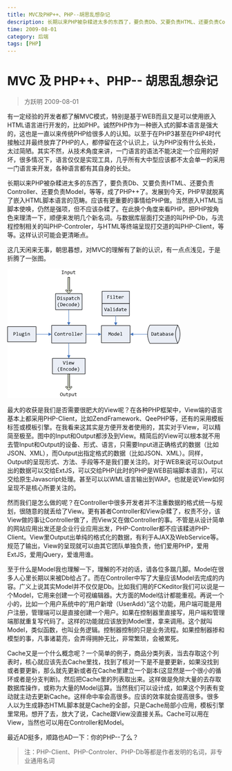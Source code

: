 ```yaml
---
title: MVC及PHP++、PHP--胡思乱想杂记
description: 长期以来PHP被杂糅进太多的东西了，要负责Db、又要负责HTML、还要负责Controller、还要负责Model，早已累成了PHP++……
time: 2009-08-01
category: 后端
tags: [PHP]
---
```


# MVC 及 PHP++、PHP-- 胡思乱想杂记

> 方跃明 2009-08-01

有一定经验的开发者都了解MVC模式，特别是基于WEB而且又是可以使用嵌入HTML语言进行开发的，比如PHP。诚然PHP作为一种嵌入式的脚本语言是强大的，这也是一直以来传统PHP给很多人的认知。以至于在PHP3甚至在PHP4时代接触过并最终放弃了PHP的人，都停留在这个认识上，认为PHP没有什么长处，太过简陋。其实不然，从技术角度来讲，一门语言的语法不能决定一个应用的好坏，很多情况下，语言仅仅是实现工具，几乎所有大中型应该都不太会单一的采用一门语言来开发，各种语言都有其自身的长处。

长期以来PHP被杂糅进太多的东西了，要负责Db、又要负责HTML、还要负责Controller、还要负责Model，等等，成了PHP++了。发展到今天，PHP早就脱离了嵌入HTML脚本语言的范畴。应该有更重要的事情给PHP做。当然嵌入HTML当脚本使唤，仍然是强项，但不应该杂糅了。在此换个角度来看PHP。把PHP按角色来理清一下，顺便来发明几个新名词。与数据库层面打交道的叫PHP-Db，与流程控制相关的叫PHP-Controler，与HTML等终端呈现打交道的叫PHP-Client，等等。这样认识可能会更清晰点。

这几天闲来无事，朝思暮想，对MVC的理解有了新的认识，有一点点浅见，于是折腾了一张图。

![我的MVC框架示意图](./files/php-lite.gif)

最大的收获是我们是否需要很肥大的View呢？在各种PHP框架中，View端的语言基本上都采用PHP-Client，比如ZendFramework、QeePHP等，还有的采用模板标签或模板引擎。在我看来这其实是方便开发者使用的，其实对于View，可以精简至极至。图中的Input和Output都涉及到View。精简后的View可以根本就不用去管Input和Output的设备、形式、语言，只需要Input进正确格式的数据（比如JSON、XML），而Output出指定格式的数据（比如JSON、XML）。同样，Output的呈现形式、方法、手段等不是我们要关注的。对于WEB来说可以Output出的数据可以交给ExtJS，可以交给PHP(此时的PHP是WEB前端脚本语言)，可以交给原生Javascript处理。甚至可以以WML语言输出到WAP。也就是说View如何呈现不是核心所要关注的。

然而我们是怎么做的呢？在Controller中很多开发者并不注重数据的格式统一与规划，很随意的就丢给了View。更有甚者Controller和View杂糅了，权责不分，该View做的事让Controller做了，而View又在做Controller的事。不管是从设计简单的网站应用出发还是企业行业应用出发，PHP-Controller都不应该糅进PHP-Client。View里Output出单纯的格式化的数据，有利于AJAX及WebService等。规范了输出，View的呈现就可以由其它团队单独负责，他们爱用PHP，爱用ExtJS，爱用jQuery，爱谁用谁。

至于什么是Model我也理解一下，理解的不对的话，请各位多踹几脚。Model在很多人心里长期以来被Db给占了。而在Controller中写了大量应该Model去完成的内容。广义上说其实Model并不仅仅是Db。比如我们用的FCKeditor我们可以说是一个Model，它用来创建一个可视编辑器。大方面的Model估计都能重视。再说一个小的，比如一个用户系统中的“用户新增（UserAdd）”这个功能，用户端可能是用户注册，管理端可以是直接创建一个用户。如果在控制器里直接写，用户端和管理端那就重复写代码了。这样的功能就应该放到Model里，拿来调用。这个就叫Model，类似函数，也叫业务逻辑。控制器控制的只是业务流程。如果控制器掺和模型的事，凡事诸葛亮，会弄得拥肿无比，非常繁琐，会被累死。

Cache又是一个什么概念呢？一个简单的例子，商品分类列表，当去存取这个列表时，核心就应该先去Cache里找，找到了核对一下是不是要更新，如果没找到或者要更新，那么就先更新或者在Cache里建立一个副本(这显然是一个很小的循环或者是分支判断)。然后把Cache里的列表取出来。这样做是免除大量的去存取数据库操作，或称为大量的Model运算。当然我们可以设计成，如果这个列表有变动就主动去更新Cache。这样命中率会高很多。应该的效率就会提高很多。很多人以为生成静态HTML脚本就是Cache的全部，只是Cache局部小应用，模板引擎里常用。想开了去，放大了说，Cache跟View没直接关系。Cache可以用在View，当然也可以用在Controller和Model。

最近AD挺多，顺路也AD一下：你的PHP--了么？

> 注：PHP-Client、PHP-Controler、PHP-Db等都是作者发明的名词，非专业通用名词